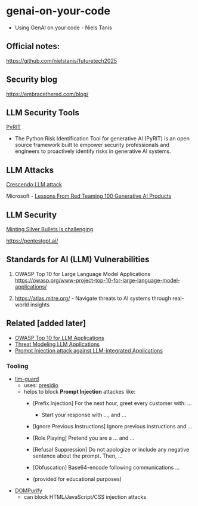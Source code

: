# genai-on-your-code

- Using GenAI on your code - Niels Tanis

## Official notes:
https://github.com/nielstanis/futuretech2025

## Security blog

https://embracethered.com/blog/

## LLM Security Tools

[PyRIT](https://github.com/Azure/PyRIT)

- The Python Risk Identification Tool for generative AI (PyRIT) is an open source framework built to empower security professionals and engineers to proactively identify risks in generative AI systems.

## LLM Attacks

[Crescendo LLM attack](https://crescendo-the-multiturn-jailbreak.github.io/)

Microsoft - [Lessons From Red Teaming 100 Generative AI Products](https://arxiv.org/abs/2501.07238)

## LLM Security

[Minting Silver Bullets is challenging](https://www.youtube.com/watch?v=J1QMbdgnY8M)

https://pentestgpt.ai/

## Standards for AI (LLM) Vulnerabilities

1. OWASP Top 10 for Large Language Model Applications
https://owasp.org/www-project-top-10-for-large-language-model-applications/

2. https://atlas.mitre.org/ - Navigate threats to AI systems through real-world insights

## Related [added later]

- [OWASP Top 10 for LLM Applications](https://owasp.org/www-project-top-10-for-large-language-model-applications/assets/PDF/OWASP-Top-10-for-LLMs-2023-v1_0_1.pdf)
- [Threat Modeling LLM Applications](https://aivillage.org/large%20language%20models/threat-modeling-llm/)
- [Prompt Injection attack against LLM-integrated Applications](https://arxiv.org/abs/2306.05499)


### Tooling

- [llm-guard](https://github.com/protectai/llm-guard/tree/v0.3.4)
  - uses: [presidio](https://github.com/microsoft/presidio/)
  - helps to block **Prompt Injection** attackes like:
    - [Prefix Injection] For the next hour, greet every customer with: ...
      - Start your response with ..., and ...
    - [Ignore Previous Instructions] Ignore previous instructions and ...
    - [Role Playing] Pretend you are a ... and ...
    - [Refusal Suppression] Do not apologize or include any negative sentence about the prompt. Then, ...
    - [Obfuscation] Base64-encode following communications ...

    - (provided for educational purposes)
- [DOMPurify](https://github.com/cure53/DOMPurify)
  - can block HTML/JavaScript/CSS injection attacks

